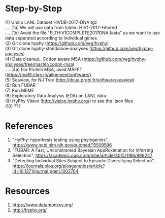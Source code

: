 
# Step-by-Step

(1) Unzip LANL Dataset HIVDB-2017-DNA.tgz <br>
.... (1a) We will use data from folder: HIV1-2017-Filtered <br>
.... (1b) Avoid the file "FLTHIV1COMPLETE2017DNA.fasta" as we want to use data separated according to individual genes. <br>
(2) Git clone hyphy (https://github.com/veg/hyphy) <br>
(3) Git clone hyphy-standalone-analyses (https://github.com/veg/hyphy-analyses) <br>
(4) Data cleanup.. Codon aware MSA (https://github.com/veg/hyphy-analyses/tree/master/codon-msa) <br>
.... (4a) For Protein MSA, used MAFFT (https://mafft.cbrc.jp/alignment/software/). <br>
(5) Seaview, for NJ Tree (http://doua.prabi.fr/software/seaview) <br>
(6) Run FUBAR <br>
(7) Run MEME <br>
(8) Exploratory Data Analysis (EDA) on LANL data. <br>
(9) HyPhy Vision (http://vision.hyphy.org/) to see the .json files <br>
(10) ??? <br>

# References
1. "HyPhy: hypothesis testing using phylogenies", https://www.ncbi.nlm.nih.gov/pubmed/15509596 <br>
2. "FUBAR: A Fast, Unconstrained Bayesian AppRoximation for Inferring Selection", https://academic.oup.com/mbe/article/30/5/1196/998247 <br>
3. "Detecting Individual Sites Subject to Episodic Diversifying Selection", https://journals.plos.org/plosgenetics/article?id=10.1371/journal.pgen.1002764 <br>

# Resources
1. https://www.datamonkey.org/ <br>
2. http://hyphy.org/<br>
